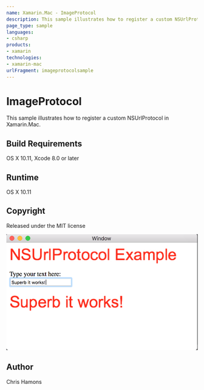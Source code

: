 ```yaml
---
name: Xamarin.Mac - ImageProtocol
description: This sample illustrates how to register a custom NSUrlProtocol in Xamarin.Mac. Build Requirements OS X 10.11, Xcode 8.0 or later Runtime OS X 10.11...
page_type: sample
languages:
- csharp
products:
- xamarin
technologies:
- xamarin-mac
urlFragment: imageprotocolsample
---
```

# ImageProtocol

This sample illustrates how to register a custom NSUrlProtocol in Xamarin.Mac.

## Build Requirements

OS X 10.11, Xcode 8.0 or later

## Runtime
OS X 10.11

## Copyright

Released under the MIT license

![ImageProtocol application screenshot](Screenshots/1.png "ImageProtocol application screenshot")

## Author

Chris Hamons
